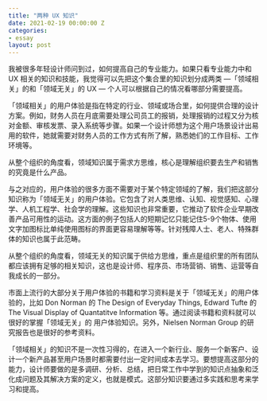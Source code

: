 ```yaml
---
title: "两种 UX 知识"
date: 2021-02-19 00:00:00 Z
categories:
- essay
layout: post
---
```


我被很多年轻设计师问到过，如何提高自己的专业能力。如果只看专业能力中和 UX 相关的知识和技能，我觉得可以先把这个集合里的知识划分成两类 —「领域相关」的和「领域无关」的 UX — 个人可以根据自己的情况看哪部分需要提高。

「领域相关」的用户体验是指在特定的行业、领域或场合里，如何提供合理的设计方案。例如，财务人员在月底需要处理公司员工的报销，处理报销的过程又分为核对金额、审核发票、录入系统等步骤。如果一个设计师想为这个用户场景设计出易用的软件，她就需要对财务人员的工作方式有所了解，熟悉她们的工作目标、工作环境等。

从整个组织的角度看，领域知识属于需求方思维，核心是理解组织要去生产和销售的究竟是什么产品。

与之对应的，用户体验的很多方面不需要对于某个特定领域的了解，我们把这部分知识称为「领域无关」的用户体验。它包含了对人类思维、认知、视觉感知、心理学、人机工程学、社会学的理解。这些知识也非常重要，它推动了软件企业早期改善产品可用性的运动。这方面的例子包括人的短期记忆只能记住5-9个物体、使用文字加图标比单纯使用图标的界面更容易理解等等。针对残障人士、老人、特殊群体的知识也属于此范畴。

从整个组织的角度看，领域无关的知识属于供给方思维，重点是组织里的所有团队都应该拥有足够的相关知识，这也是设计师、程序员、市场营销、销售、运营等自我成长的一部分。

市面上流行的大部分关于用户体验的书籍和学习资料是关于「领域无关」的用户体验的，比如 Don Norman 的 The Design of Everyday Things, Edward Tufte 的 The Visual Display of Quantatitve Information 等。通过阅读书籍和资料就可以很好的掌握「领域无关」的 用户体验知识。另外，Nielsen Norman Group 的研究报告也是很好的参考资料。

「领域相关」的知识不是一次性习得的，在进入一个新行业、服务一个新客户、设计一个新产品甚至用户场景时都需要付出一定时间成本去学习。要想提高这部分的能力，设计师要做的是多调研、分析、总结，把日常工作中学到的知识点抽象和泛化成问题及其解决方案的定义，也就是模式。这部分知识要通过多实践和思考来学习和提高。